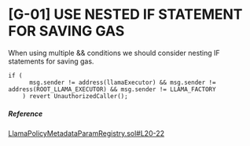 # [G-01] USE NESTED IF STATEMENT FOR SAVING GAS

When using multiple && conditions we should consider nesting IF statements for saving gas.

``` solidity
if (
      msg.sender != address(llamaExecutor) && msg.sender != address(ROOT_LLAMA_EXECUTOR) && msg.sender != LLAMA_FACTORY
    ) revert UnauthorizedCaller();
```

##### Reference

[LlamaPolicyMetadataParamRegistry.sol#L20-22](https://github.com/code-423n4/2023-06-llama/blob/aac904d31639c1b4b4e97f1c76b9c0f40b8e5cee/src/LlamaPolicyMetadataParamRegistry.sol#LL20C5-L22C35)